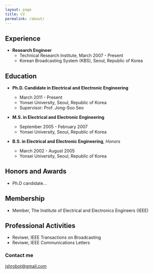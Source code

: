 ```yaml
---
layout: page
title: CV
permalink: /about/
---
```


## Experience

- **Research Engineer**              
	- Technical Research Institute, March 2007 - Present  
	- Korean Broadcasting System (KBS), Seoul, Republic of Korea  

## Education

- **Ph.D. Candidate in Electrical and Electronic Engineering**   
	- March 2011 - Present    
	- Yonsei University, Seoul, Republic of Korea    
	- Supervisor: Prof. Jong-Soo Seo    
	 
- **M.S. in Electrical and Electronic Engineering**     
	- September 2005 - February 2007    
	- Yonsei University, Seoul, Republic of Korea       

- **B.S. in Electrical and Electronic Engineering**, *Honors*   
	- March 2002 - August 2005    
	- Yonsei University, Seoul, Republic of Korea  


## Honors and Awards

- Ph.D candidate...


## Membership

- Member, The Institute of Electrical and Electronics Engineers (IEEE)


## Professional Activities

- Reviwer, IEEE Transactions on Broadcasting  
- Reviwer, IEEE Communications Letters  


### Contact me

[jshrobot@gmail.com](mailto:jshrobot@gmail.com)
